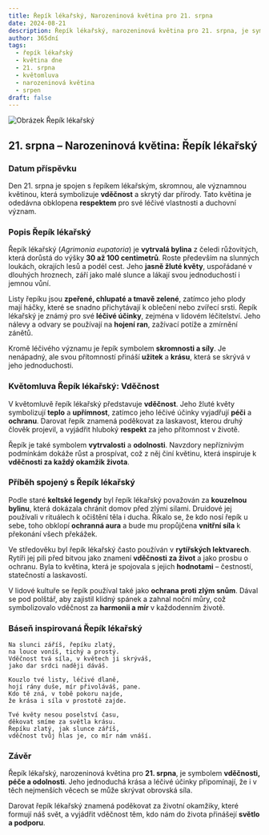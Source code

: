 ```yaml
---
title: Řepík lékařský, Narozeninová květina pro 21. srpna
date: 2024-08-21
description: Řepík lékařský, narozeninová květina pro 21. srpna, je symbolem Vděčnost. Objevte její jedinečný význam, fascinující příběhy a poezii, která oslavuje její krásu.
author: 365dní
tags:
  - řepík lékařský
  - květina dne
  - 21. srpna
  - květomluva
  - narozeninová květina
  - srpen
draft: false
---
```


![Obrázek Řepík lékařský](https://cdn.pixabay.com/photo/2020/06/28/14/37/agrimony-flower-5349515_1280.jpg#center)


## 21. srpna – Narozeninová květina: Řepík lékařský

### Datum příspěvku

Den 21. srpna je spojen s řepíkem lékařským, skromnou, ale významnou květinou, která symbolizuje **vděčnost** a skrytý dar přírody. Tato květina je odedávna obklopena **respektem** pro své léčivé vlastnosti a duchovní význam.

### Popis Řepík lékařský

Řepík lékařský (_Agrimonia eupatoria_) je **vytrvalá bylina** z čeledi růžovitých, která dorůstá do výšky **30 až 100 centimetrů**. Roste především na slunných loukách, okrajích lesů a podél cest. Jeho **jasně žluté květy**, uspořádané v dlouhých hroznech, září jako malé slunce a lákají svou jednoduchostí i jemnou vůní.

Listy řepíku jsou **zpeřené, chlupaté a tmavě zelené**, zatímco jeho plody mají háčky, které se snadno přichytávají k oblečení nebo zvířecí srsti. Řepík lékařský je známý pro své **léčivé účinky**, zejména v lidovém léčitelství. Jeho nálevy a odvary se používají na **hojení ran**, zažívací potíže a zmírnění zánětů.

Kromě léčivého významu je řepík symbolem **skromnosti a síly**. Je nenápadný, ale svou přítomností přináší **užitek** a **krásu**, která se skrývá v jeho jednoduchosti.

### Květomluva Řepík lékařský: Vděčnost

V květomluvě řepík lékařský představuje **vděčnost**. Jeho žluté květy symbolizují **teplo** a **upřímnost**, zatímco jeho léčivé účinky vyjadřují **péči** a **ochranu**. Darovat řepík znamená poděkovat za laskavost, kterou druhý člověk projevil, a vyjádřit hluboký **respekt** za jeho přítomnost v životě.

Řepík je také symbolem **vytrvalosti** a **odolnosti**. Navzdory nepříznivým podmínkám dokáže růst a prospívat, což z něj činí květinu, která inspiruje k **vděčnosti za každý okamžik života**.

### Příběh spojený s Řepík lékařský

Podle staré **keltské legendy** byl řepík lékařský považován za **kouzelnou bylinu**, která dokázala chránit domov před zlými silami. Druidové jej používali v rituálech k očištění těla i ducha. Říkalo se, že kdo nosí řepík u sebe, toho obklopí **ochranná aura** a bude mu propůjčena **vnitřní síla** k překonání všech překážek.

Ve středověku byl řepík lékařský často používán v **rytířských lektvarech**. Rytíři jej pili před bitvou jako znamení **vděčnosti za život** a jako prosbu o ochranu. Byla to květina, která je spojovala s jejich **hodnotami** – čestností, statečností a laskavostí.

V lidové kultuře se řepík používal také jako **ochrana proti zlým snům**. Dával se pod polštář, aby zajistil klidný spánek a zahnal noční můry, což symbolizovalo vděčnost za **harmonii a mír** v každodenním životě.

### Báseň inspirovaná Řepík lékařský

```
Na slunci záříš, řepíku zlatý,  
na louce voníš, tichý a prostý.  
Vděčnost tvá síla, v květech ji skrýváš,  
jako dar srdci naději dáváš.  

Kouzlo tvé listy, léčivé dlaně,  
hojí rány duše, mír přivoláváš, pane.  
Kdo tě zná, v tobě pokoru najde,  
že krása i síla v prostotě zajde.  

Tvé květy nesou poselství času,  
děkovat smíme za světla krásu.  
Řepíku zlatý, jak slunce záříš,  
vděčnost tvůj hlas je, co mír nám vnáší.  
```

### Závěr

Řepík lékařský, narozeninová květina pro **21. srpna**, je symbolem **vděčnosti, péče a odolnosti**. Jeho jednoduchá krása a léčivé účinky připomínají, že i v těch nejmenších věcech se může skrývat obrovská síla.

Darovat řepík lékařský znamená poděkovat za životní okamžiky, které formují náš svět, a vyjádřit vděčnost těm, kdo nám do života přinášejí **světlo a podporu**.